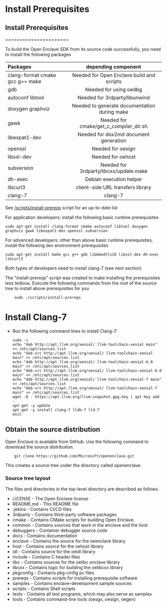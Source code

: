 
# Install Prerequisites

## Install Prerequisites
======================

 To build the Open Enclave SDK from its source code successfully, you need to install the following packages

   | Packages                          |  depending component|
   |:----------------------------------|:-----------------------------------:|
   | clang-format cmake gcc g++ make   | Needed for Open Enclave build and scripts|
   | gdb                               | Needed for using oedbg                   |
   | autoconf libtool                  | Needed for 3rdparty/libunwind               |
   | doxygen graphviz                  | Needed to generate documentation during make |
   | gawk                              | Needed for cmake/get_c_compiler_dir.sh |
   | libexpat1-dev                     | Needed for dox2md document generation |
   | openssl                           | Needed for oesign |
   | libssl-dev                        | Needed for oehost |
   | subversion                        | Needed for 3rdparty/libcxx/update.make |
   | dh-exec                           | Debian execution helper|
   | libcurl3                          | client-side URL transfers library|
   | clang-7                           | clang-7 |

  See [/scripts/install-prereqs](/scripts/install-prereqs) script for an up-to-date list

For application developers: install the following basic runtime prerequisites

    sudo apt-get install clang-format cmake autoconf libtool doxygen graphviz gawk libexpat1-dev openssl subversion

For advanced developers: other than above basic runtime prerequisites, install the following dev environment prerequisites

    sudo apt-get install make gcc g++ gdb libmbedtls10 libssl-dev dh-exec libcurl3

Both types of developers need to install clang-7 (see next section)

The "install-prereqs" script was created to make installing the prerequisites less tedious.
Execute the following commands from the root of the source tree to install above prerequisites for you

        sudo ./scripts/install-prereqs

# Install Clang-7

  - Run the following command lines to install Clang-7:

        sudo -i
        echo "deb http://apt.llvm.org/xenial/ llvm-toolchain-xenial main" >> /etc/apt/sources.list
        echo "deb-src http://apt.llvm.org/xenial/ llvm-toolchain-xenial main" >> /etc/apt/sources.list
        echo "deb http://apt.llvm.org/xenial/ llvm-toolchain-xenial-6.0 main" >> /etc/apt/sources.list
        echo "deb-src http://apt.llvm.org/xenial/ llvm-toolchain-xenial-6.0 main" >> /etc/apt/sources.list
        echo "deb http://apt.llvm.org/xenial/ llvm-toolchain-xenial-7 main" >> /etc/apt/sources.list
        echo "deb-src http://apt.llvm.org/xenial/ llvm-toolchain-xenial-7 main" >> /etc/apt/sources.list
        wget -O - https://apt.llvm.org/llvm-snapshot.gpg.key | apt-key add -
        apt-get -y update
        apt-get -y install clang-7 lldb-7 lld-7
        exit

## Obtain the source distribution

Open Enclave is available from GitHub. Use the following command to download the source distribution.

        git clone https://github.com/Microsoft/openenclave.git
This creates a source tree under the directory called openenclave.

### Source tree layout

The files and directories in the top-level directory are described as follows.

- LICENSE - The Open Enclave license
- README.md - This README file
- .jekins - Contains CI/CD files
- 3rdparty - Contains third-party software packages
- cmake - Contains CMake scripts for building Open Enclave.
- common - Contains sources that work in the enclave and the host
- debuggers - Container debugger source code
- docs - Contains documentation
- enclave - Contains the source for the oeenclave library
- host - Contains source for the oehost library
- idl - Contains source for the oeidl library
- include - Contains C header files
- libc - Contains sources for the oelibc enclave library
- libcxx - Contains logic for building the oelibcxx library
- pkgconfig - Contains pkg-cinfig pc files
- prereqs - Contains scripts for installing prerequisite software
- samples - Contains enclave-development sample sources
- scripts - Contains Shell scripts
- tests - Contains all test programs, which may also serve as samples
- tools - Contains command-line tools (oesgx, oesign, oegen)


